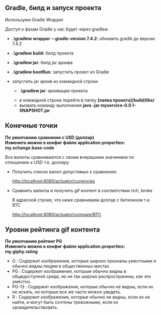 <h2>Gradle, билд и запуск проекта</h2>
<p>Используем Gradle Wrapper</p>
<p>Доступ к фазам Gradle у нас будет через gradlew</p>
<ul>
         <li><p><b>.\gradlew wrapper --gradle-version 7.4.2</b>: обновить gradle до версии 7.4.2 </p>  </li>
        <li><p><b>.\gradlew build</b>: билд проекта</p></li>
        <li><p><b>.\gradlew jar</b>: билд jar архива </p></li>
        <li><p><b>.\gradlew bootRun</b>: запустить проект из Gradle</p></li>
        <li>
            <p>запустить jar архив из командной строки</p>
            <ul>
                <li><p><b>.\gradlew jar</b>: архивация проекта</p></li>
                <li>в командной строке перейти в папку <b>[папка проекта]/build/libs/</b></li>
                <li>вызвать команду выполнения <b>java -jar myservice-0.0.1-SNAPSHOT.jar</b></li>
            </ul>
        </li>
       
</ul>

<h2>Конечные точки</h2>
<b>По умолчанию сравнение с USD (доллар)</b><br>
<b>Изменить можно в конфиг файле application.properties: my.xchange.base-code</b>

<p>Все валюты сравниваются с своим вчерашним значением по отношению к USD т.е. доллару</p>
<ul>
    <li>
        <p>Получить список валют допустимых к сравнению</p>
        <a href="http://localhost:8080/actuator/currencies">http://localhost:8080/actuator/currencies</a>
    </li>
    <li>
        <p>Сравнить валюты и получить gif контент в соответствии rich, broke</p>
        <p>В адресной строке, что ниже сравниваем доллар с биткоином т.е. BTC</p>
        <a href="http://localhost:8080/actuator/compare/BTC">http://localhost:8080/actuator/compare/BTC</a>
  </li>
</ul>


<h2>Уровни рейтинга gif контента</h2>
<b>По умолчанию рейтинг PG</b><br>
<b>Изменить можно в конфиг файле application.properties: my.giphy.rating</b>

<ul>
    <li><span>G</span> : Содержит изображения, которые широко признаны уместными и обычно видны людям в общественных местах.</li>
    <li><span>PG</span> : Содержит изображения, которые обычно видны в общедоступной среде, но не так широко распространены, как это уместно.</li>
    <li><span>PG-13</span> : Содержит изображения, которые обычно не видны, если их не искать, но которые все же часто можно увидеть.</li>
    <li><span>R</span> : Содержит изображения, которые обычно не видны, если их не найти, и могут быть сочтены тревожными, если их засвидетельствовать.</li>
</ul>